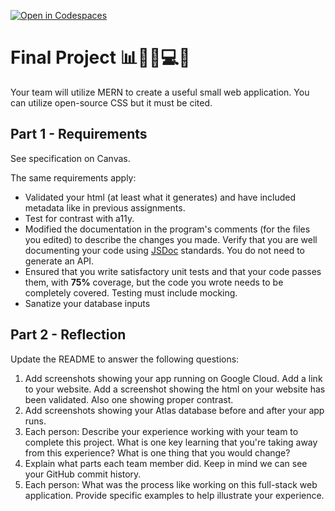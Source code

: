 [![Open in Codespaces](https://classroom.github.com/assets/launch-codespace-7f7980b617ed060a017424585567c406b6ee15c891e84e1186181d67ecf80aa0.svg)](https://classroom.github.com/open-in-codespaces?assignment_repo_id=13146286)
# Final Project 📊👨‍💼💻💬

Your team will utilize MERN to create a useful small web application. You can utilize open-source CSS but it must be cited.

## Part 1 - Requirements

See specification on Canvas.

The same requirements apply:

* Validated your html (at least what it generates) and have included metadata like in previous assignments.
* Test for contrast with a11y.
* Modified the documentation in the program's comments (for the files you edited) to describe the changes you made. Verify that you are well documenting your code using [JSDoc](https://www.npmjs.com/package/jsdoc) standards. You do not need to generate an API.
* Ensured that you write satisfactory unit tests and that your code passes them, with **75%** coverage, but the code you wrote needs to be completely covered. Testing must include mocking.
* Sanatize your database inputs

## Part 2 - Reflection

Update the README to answer the following questions:

 1. Add screenshots showing your app running on Google Cloud. Add a link to your website. Add a screenshot showing the html on your website has been validated. Also one showing proper contrast.
 2. Add screenshots showing your Atlas database before and after your app runs.
 3. Each person: Describe your experience working with your team to complete this project. What is one key learning that you're taking away from this experience? What is one thing that you would change?
 4. Explain what parts each team member did. Keep in mind we can see your GitHub commit history.
 5. Each person: What was the process like working on this full-stack web application. Provide specific examples to help illustrate your experience.
